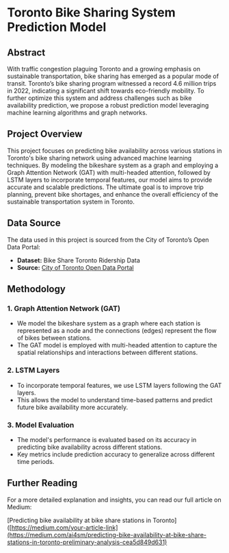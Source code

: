 # Toronto Bike Sharing System Prediction Model

## Abstract
With traffic congestion plaguing Toronto and a growing emphasis on sustainable transportation, bike sharing has emerged as a popular mode of transit. Toronto’s bike sharing program witnessed a record 4.6 million trips in 2022, indicating a significant shift towards eco-friendly mobility. To further optimize this system and address challenges such as bike availability prediction, we propose a robust prediction model leveraging machine learning algorithms and graph networks.

## Project Overview
This project focuses on predicting bike availability across various stations in Toronto's bike sharing network using advanced machine learning techniques. By modeling the bikeshare system as a graph and employing a Graph Attention Network (GAT) with multi-headed attention, followed by LSTM layers to incorporate temporal features, our model aims to provide accurate and scalable predictions. The ultimate goal is to improve trip planning, prevent bike shortages, and enhance the overall efficiency of the sustainable transportation system in Toronto.

## Data Source
The data used in this project is sourced from the City of Toronto’s Open Data Portal:
- **Dataset:** Bike Share Toronto Ridership Data
- **Source:** [City of Toronto Open Data Portal](https://open.toronto.ca/)

## Methodology
### 1. **Graph Attention Network (GAT)**
   - We model the bikeshare system as a graph where each station is represented as a node and the connections (edges) represent the flow of bikes between stations.
   - The GAT model is employed with multi-headed attention to capture the spatial relationships and interactions between different stations.

### 2. **LSTM Layers**
   - To incorporate temporal features, we use LSTM layers following the GAT layers.
   - This allows the model to understand time-based patterns and predict future bike availability more accurately.

### 3. **Model Evaluation**
   - The model's performance is evaluated based on its accuracy in predicting bike availability across different stations.
   - Key metrics include prediction accuracy to generalize across different time periods.

## Further Reading

For a more detailed explanation and insights, you can read our full article on Medium:

[Predicting bike availability at bike share stations in Toronto]([https://medium.com/your-article-link](https://medium.com/ai4sm/predicting-bike-availability-at-bike-share-stations-in-toronto-preliminary-analysis-cea5d849d631)
